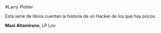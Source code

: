 #Larry Plotter

Esta serie de libros cuentan la historia de un Hacker de los que hay pocos.

**Maxi Altamirano**, LP Lov